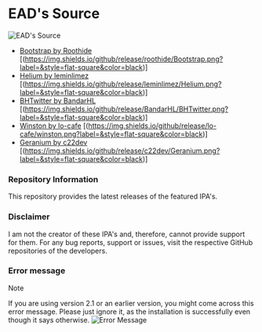 # EAD's Source

![EAD's Source](https://cdn.discordapp.com/attachments/1019354023163351050/1196130674101465129/4x.png)

- [Bootstrap by Roothide](https://github.com/roothide/Bootstrap) [(https://img.shields.io/github/release/roothide/Bootstrap.png?label=&style=flat-square&color=black)]
- [Helium by leminlimez](https://github.com/leminlimez/Helium) [(https://img.shields.io/github/release/leminlimez/Helium.png?label=&style=flat-square&color=black)]
- [BHTwitter by BandarHL](https://github.com/BandarHL/BHTwitter) [(https://img.shields.io/github/release/BandarHL/BHTwitter.png?label=&style=flat-square&color=black)]
- [Winston by lo-cafe](https://github.com/lo-cafe/winston) [(https://img.shields.io/github/release/lo-cafe/winston.png?label=&style=flat-square&color=black)]
- [Geranium by c22dev](https://github.com/c22dev/Geranium) [(https://img.shields.io/github/release/c22dev/Geranium.png?label=&style=flat-square&color=black)]

### Repository Information
This repository provides the latest releases of the featured IPA's.
### Disclaimer
I am not the creator of these IPA's and, therefore, cannot provide support for them. For any bug reports, support or issues, visit the respective GitHub repositories of the developers.
### Error message
> [!NOTE] 
If you are using version 2.1 or an earlier version, you might come across this error message. Please just ignore it, as the installation is successfully even though it says otherwise.
![Error Message](https://cdn.discordapp.com/attachments/1019354023163351050/1199524596282556416/IMG_0829.png)
>
